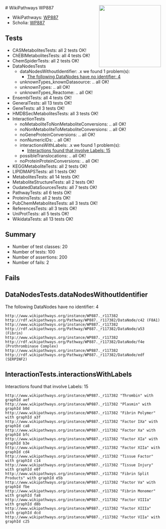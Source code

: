 <img style="float: right; width: 200px" src="https://upload.wikimedia.org/wikipedia/commons/thumb/8/83/Wplogo_with_text_500.png/640px-Wplogo_with_text_500.png" />
# WikiPathways WP887

* WikiPathways: [WP887](https://new.wikipathways.org/pathways/WP887)
* Scholia: [WP887](https://scholia.toolforge.org/wikipathways/WP887)
## Tests
* CASMetabolitesTests: all 2 tests OK!
* ChEBIMetabolitesTests: all 4 tests OK!
* ChemSpiderTests: all 2 tests OK!
* DataNodesTests
    * dataNodesWithoutIdentifier: .x we found 1 problem(s):
        * [The following DataNodes have no identifier: 4](#d2d32fa3)
    * unknownTypes_knownDatasource: .. all OK!
    * unknownTypes: .. all OK!
    * unknownTypes_Reactome: .. all OK!
* EnsemblTests: all 4 tests OK!
* GeneralTests: all 13 tests OK!
* GeneTests: all 3 tests OK!
* HMDBSecMetabolitesTests: all 3 tests OK!
* InteractionTests
    * noMetaboliteToNonMetaboliteConversions: .. all OK!
    * noNonMetaboliteToMetaboliteConversions: .. all OK!
    * noGeneProteinConversions: .. all OK!
    * nonNumericIDs: .. all OK!
    * interactionsWithLabels: .x we found 1 problem(s):
        * [Interactions found that involve Labels: 15](#fe97a8bd)
    * possibleTranslocations: .. all OK!
    * noProteinProteinConversions: .. all OK!
* KEGGMetaboliteTests: all 2 tests OK!
* LIPIDMAPSTests: all 1 tests OK!
* MetabolitesTests: all 14 tests OK!
* MetaboliteStructureTests: all 2 tests OK!
* OudatedDataSourcesTests: all 7 tests OK!
* PathwayTests: all 6 tests OK!
* ProteinsTests: all 2 tests OK!
* PubChemMetabolitesTests: all 3 tests OK!
* ReferencesTests: all 3 tests OK!
* UniProtTests: all 5 tests OK!
* WikidataTests: all 13 tests OK!


## Summary

* Number of test classes: 20
* Number of tests: 100
* Number of assertions: 200
* Number of fails: 2

## Fails

<a name="d2d32fa3" />

## DataNodesTests.dataNodesWithoutIdentifier

The following DataNodes have no identifier: 4
```
http://www.wikipathways.org/instance/WP887._r117382 http://rdf.wikipathways.org/Pathway/WP887._r117382/DataNode/c42 (F8A1)
http://www.wikipathways.org/instance/WP887._r117382 http://rdf.wikipathways.org/Pathway/WP887._r117382/DataNode/a53 (Fibrin)
http://www.wikipathways.org/instance/WP887._r117382 http://rdf.wikipathways.org/Pathway/WP887._r117382/DataNode/f4e (Prothrombinase Complex)
http://www.wikipathways.org/instance/WP887._r117382 http://rdf.wikipathways.org/Pathway/WP887._r117382/DataNode/edf (SERPINF2)
```

<a name="fe97a8bd" />

## InteractionTests.interactionsWithLabels

Interactions found that involve Labels: 15
```
http://www.wikipathways.org/instance/WP887._r117382 "Thrombin" with graphId aef
http://www.wikipathways.org/instance/WP887._r117382 "Plasmin" with graphId b0d
http://www.wikipathways.org/instance/WP887._r117382 "Fibrin Polymer" with graphId a3f
http://www.wikipathways.org/instance/WP887._r117382 "Factor IXa" with graphId ca8
http://www.wikipathways.org/instance/WP887._r117382 "Factor Xa" with graphId bfc
http://www.wikipathways.org/instance/WP887._r117382 "Factor XIa" with graphId b3e
http://www.wikipathways.org/instance/WP887._r117382 "Factor XIIa" with graphId cd4
http://www.wikipathways.org/instance/WP887._r117382 "Tissue Factor" with graphId c14
http://www.wikipathways.org/instance/WP887._r117382 "Tissue Injury" with graphId e0f
http://www.wikipathways.org/instance/WP887._r117382 "Fibrin Split Products" with graphId e5b
http://www.wikipathways.org/instance/WP887._r117382 "Factor Va" with graphId fbe
http://www.wikipathways.org/instance/WP887._r117382 "Fibrin Monomer" with graphId fa8
http://www.wikipathways.org/instance/WP887._r117382 "Factor VIIIa" with graphId d8b
http://www.wikipathways.org/instance/WP887._r117382 "Factor XIIIa" with graphId dcd
http://www.wikipathways.org/instance/WP887._r117382 "Factor VIIa" with graphId c25
```

